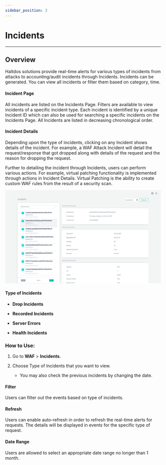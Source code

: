 ```yaml
---
sidebar_position: 3
---
```

# Incidents
   
---

## Overview

Haltdos solutions provide real-time alerts for various types of incidents from attacks to accounting/audit incidents through Incidents. Incidents can be generated. You can view all incidents or filter them based on category, time.

#### Incident Page

All incidents are listed on the Incidents Page. Filters are available to view incidents of a specific incident type. Each incident is identified by a unique Incident ID which can also be used for searching a specific incidents on the Incidents Page. All Incidents are listed in decreasing chronological order.

#### Incident Details

Depending upon the type of incidents, clicking on any Incident shows details of the incident. For example, a WAF Attack Incident will detail the request/response that got dropped along with details of the request and the reason for dropping the request.

Further to detailing the incident through Incidents, users can perform various actions. For example, virtual patching functionality is implemented through actions in Incident Details. Virtual Patching is the ability to create custom WAF rules from the result of a security scan.

![incidents](/img/community-waf/incidents.png)

#### Type of Incidents  
- **Drop Incidents**

- **Recorded Incidents**

- **Server Errors**

- **Health Incidents**

### How to Use:

1. Go to **WAF** > **Incidents**.
2. Choose Type of Incidents that you want to view.

    - You may also check the previous incidents by changing the date.



#### Filter
Users can filter out the events based on type of incidents.

#### Refresh
Users can enable auto-refresh in order to refresh the real-time alerts for requests. The details will be displayed in events for the specific type of request.

#### Date Range
Users are allowed to select an appropriate date range no longer than 1 month.